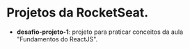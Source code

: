 # Projetos da RocketSeat.

- **desafio-projeto-1**:  projeto para praticar conceitos da aula "Fundamentos do ReactJS".
